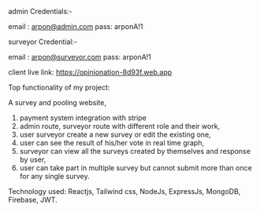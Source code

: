 admin Credentials:- 

email : arpon@admin.com
pass: arponA!1

surveyor Credential:- 

email : arpon@surveyor.com
pass: arponA!1

client live link: https://opinionation-8d93f.web.app

Top functionality of my project:

A survey and pooling website,
1. payment system integration with stripe
2. admin route, surveyor route with different role and their work,
3. user surveyor create a new survey or edit the existing one,
4. user can see the result of his/her vote in real time graph,
5. surveyor can view all the surveys created by themselves and response by user,
6. user can take part in multiple survey but cannot submit more than once for any single survey.


Technology used: Reactjs, Tailwind css, NodeJs, ExpressJs, MongoDB, Firebase, JWT.


